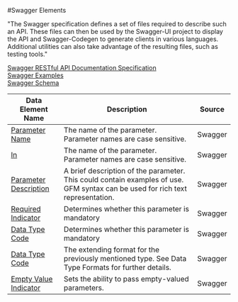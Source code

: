 #Swagger Elements

"The Swagger specification defines a set of files required to describe such an API. These files can then be used by the Swagger-UI project to display the API and Swagger-Codegen to generate clients in various languages. Additional utilities can also take advantage of the resulting files, such as testing tools."

[Swagger RESTful API Documentation Specification](https://github.com/swagger-api/swagger-spec/blob/master/versions/2.0.md)  
[Swagger Examples](swagger_examples)  
[Swagger Schema](https://github.com/swagger-api/swagger-spec/blob/master/schemas/v2.0/schema.json)  


<table>
  <thead>
    <tr>
      <th scope="col">Data Element Name</th>
      <th scope="col">Description</th>
      <th scope="col">Source</th>
    </tr>
  </thead>  <tr>
    <td><a href='swagger_elements/ParameterName.md' title='Parameter Name Details'>Parameter Name</a></td>
    <td>The name of the parameter. Parameter names are case sensitive.</td>
    <td>Swagger</td>
  </tr>
  <tr>
    <td><a href='swagger_elements/in.md' title='In Details'>In</a></td>
    <td>The name of the parameter. Parameter names are case sensitive.</td>
    <td>Swagger</td>
  </tr>
  <tr>
    <td><a href='swagger_elements/DescriptionText.md' title='Parameter Description Details'>Parameter Description</a></td>
    <td>A brief description of the parameter. This could contain examples of use. GFM syntax can be used for rich text representation.</td>
    <td>Swagger</td>
  </tr>
  <tr>
    <td><a href='swagger_elements/Required.md' title='Required Indicator Details'>Required Indicator</a></td>
    <td>Determines whether this parameter is mandatory</td>
    <td>Swagger</td>
  </tr>
  <tr>
    <td><a href='swagger_elements/DataType.md' title='Data Type Code Details'>Data Type Code</a></td>
    <td>Determines whether this parameter is mandatory</td>
    <td>Swagger</td>
  </tr>
  <tr>
    <td><a href='swagger_elements/Format.md' title='Data Type Code Details'>Data Type Code</a></td>
    <td>The extending format for the previously mentioned type. See Data Type Formats for further details.</td>
    <td>Swagger</td>
  </tr>
  <tr>
    <td><a href='swagger_elements/EmptyValueIndiator.md' title='Empty Value Indicator Details'>Empty Value Indicator</a></td>
    <td>Sets the ability to pass empty-valued parameters. </td>
    <td>Swagger</td>
  </tr>
</table>